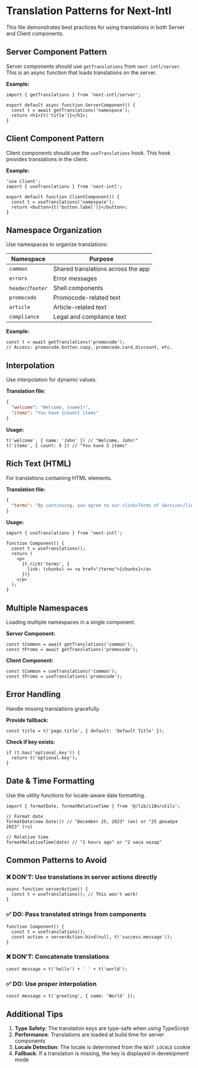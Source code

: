 # Translation Patterns for Next-Intl

This file demonstrates best practices for using translations in both Server and Client components.

## Server Component Pattern

Server components should use `getTranslations` from `next-intl/server`. This is an async function that loads translations on the server.

**Example:**
```tsx
import { getTranslations } from 'next-intl/server';

export default async function ServerComponent() {
  const t = await getTranslations('namespace');
  return <h1>{t('title')}</h1>;
}
```

## Client Component Pattern

Client components should use the `useTranslations` hook. This hook provides translations in the client.

**Example:**
```tsx
'use client';
import { useTranslations } from 'next-intl';

export default function ClientComponent() {
  const t = useTranslations('namespace');
  return <button>{t('button.label')}</button>;
}
```

## Namespace Organization

Use namespaces to organize translations:

| Namespace | Purpose |
|-----------|---------|
| `common` | Shared translations across the app |
| `errors` | Error messages |
| `header`/`footer` | Shell components |
| `promocode` | Promocode-related text |
| `article` | Article-related text |
| `compliance` | Legal and compliance text |

**Example:**
```tsx
const t = await getTranslations('promocode');
// Access: promocode.button.copy, promocode.card.discount, etc.
```

## Interpolation

Use interpolation for dynamic values.

**Translation file:**
```json
{
  "welcome": "Welcome, {name}!",
  "items": "You have {count} items"
}
```

**Usage:**
```tsx
t('welcome', { name: 'John' }) // "Welcome, John!"
t('items', { count: 5 }) // "You have 5 items"
```

## Rich Text (HTML)

For translations containing HTML elements.

**Translation file:**
```json
{
  "terms": "By continuing, you agree to our <link>Terms of Service</link>"
}
```

**Usage:**
```tsx
import { useTranslations } from 'next-intl';

function Component() {
  const t = useTranslations();
  return (
    <p>
      {t.rich('terms', {
        link: (chunks) => <a href="/terms">{chunks}</a>
      })}
    </p>
  );
}
```

## Multiple Namespaces

Loading multiple namespaces in a single component.

**Server Component:**
```tsx
const tCommon = await getTranslations('common');
const tPromo = await getTranslations('promocode');
```

**Client Component:**
```tsx
const tCommon = useTranslations('common');
const tPromo = useTranslations('promocode');
```

## Error Handling

Handle missing translations gracefully.

**Provide fallback:**
```tsx
const title = t('page.title', { default: 'Default Title' });
```

**Check if key exists:**
```tsx
if (t.has('optional.key')) {
  return t('optional.key');
}
```

## Date & Time Formatting

Use the utility functions for locale-aware date formatting.

```tsx
import { formatDate, formatRelativeTime } from '@/lib/i18n/utils';

// Format date
formatDate(new Date()) // "December 25, 2023" (en) or "25 декабря 2023" (ru)

// Relative time
formatRelativeTime(date) // "2 hours ago" or "2 часа назад"
```

## Common Patterns to Avoid

### ❌ DON'T: Use translations in server actions directly

```tsx
async function serverAction() {
  const t = useTranslations(); // This won't work!
}
```

### ✅ DO: Pass translated strings from components

```tsx
function Component() {
  const t = useTranslations();
  const action = serverAction.bind(null, t('success.message'));
}
```

### ❌ DON'T: Concatenate translations

```tsx
const message = t('hello') + ' ' + t('world');
```

### ✅ DO: Use proper interpolation

```tsx
const message = t('greeting', { name: 'World' });
```

## Additional Tips

1. **Type Safety**: The translation keys are type-safe when using TypeScript
2. **Performance**: Translations are loaded at build time for server components
3. **Locale Detection**: The locale is determined from the `NEXT_LOCALE` cookie
4. **Fallback**: If a translation is missing, the key is displayed in development mode